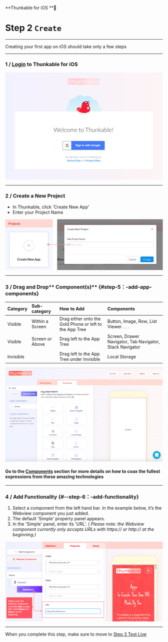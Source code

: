 **Thunkable for iOS **

# Step 2 `Create`

---

Creating your first app on iOS should take only a few steps

---

### 1 / [Login](https://ios.thunkable.com) to Thunkable for iOS

[![](/assets/login-ios.png)](https://ios.thunkable.com)

---

### 2 / Create a New Project

* In Thunkable, click 'Create New App'
* Enter your Project Name

![](/assets/new-project-ios.png)

---

### 3 / Drag and Drop** Component\(s\)** {#step-5：-add-app-components}

| Category | Sub-category | How to Add | Components |
| :--- | :--- | :--- | :--- |
| Visible | Within a Screen | Drag either onto the Gold Phone or left to the App Tree | Button, Image, Row, List Viewer . . . |
| Visible | Screen or Above | Drag left to the App Tree  | Screen, Drawer Navigator, Tab Navigator, Stack Navigator |
| Invisible |  | Drag left to the App Tree under Invisible | Local Storage |



![](/assets/ios-drag-drop.gif)

#### Go to the [Components](/ios/components/README.md) section for more details on how to coax the fullest expressions from these amazing technologies

---

### 4 / **Add Functionality** {#--step-6：-add-functionality}

1. Select a component from the left hand bar. In the example below, it’s the Webview component you just added.
2. The default 'Simple' property panel appears.
3. In the 'Simple' panel, enter its 'URL'. \(
   _Please note: the Webview component currently only accepts URLs with https:// or http:// at the beginning.\)_

![](/assets/add-functionality-ios.png)

---

When you complete this step, make sure to move to [Step 3 Test Live](/ios/live-test.md)

